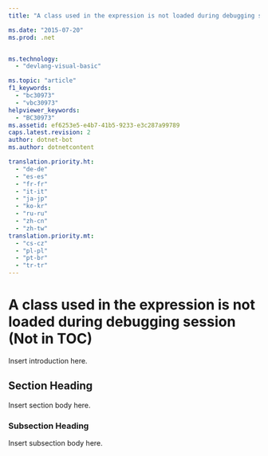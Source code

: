 ```yaml
---
title: "A class used in the expression is not loaded during debugging session (Not in TOC) | Microsoft Docs"

ms.date: "2015-07-20"
ms.prod: .net


ms.technology: 
  - "devlang-visual-basic"

ms.topic: "article"
f1_keywords: 
  - "bc30973"
  - "vbc30973"
helpviewer_keywords: 
  - "BC30973"
ms.assetid: ef6253e5-e4b7-41b5-9233-e3c287a99789
caps.latest.revision: 2
author: dotnet-bot
ms.author: dotnetcontent

translation.priority.ht: 
  - "de-de"
  - "es-es"
  - "fr-fr"
  - "it-it"
  - "ja-jp"
  - "ko-kr"
  - "ru-ru"
  - "zh-cn"
  - "zh-tw"
translation.priority.mt: 
  - "cs-cz"
  - "pl-pl"
  - "pt-br"
  - "tr-tr"
---
```

# A class used in the expression is not loaded during debugging session (Not in TOC)
Insert introduction here.  
  
## Section Heading  
 Insert section body here.  
  
### Subsection Heading  
 Insert subsection body here.